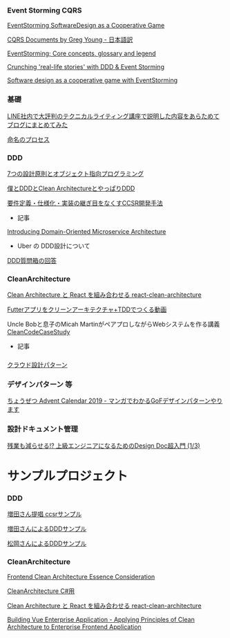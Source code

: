 [  ](  )
[  ](  )
[  ](  )
[  ](  )
[  ](  )
[  ](  )
[  ](  )
[  ](  )
[  ](  )
[  ](  )
[  ](  )
[  ](  )
[  ](  )
[  ](  )
[  ](  )
[  ](  )
[  ](  )
[  ](  )
[  ](  )
[  ](  )
[  ](  )
[  ](  )
[  ](  )
[  ](  )
[  ](  )
[  ](  )
[  ](  )
[  ](  )

### Event Storming CQRS

[ EventStorming SoftwareDesign as a Cooperative Game ]( https://speakerdeck.com/98lerr/eventstorming-softwaredesign-as-a-cooperative-game )

[ CQRS Documents by Greg Young - 日本語訳 ]( http://www.minato.tv/cqrs/cqrs_documents_jp.pdf )

[ EventStorming; Core concepts, glossary and legend ]( https://baasie.com/2020/07/16/eventstorming-core-concepts-glossary-and-legend/ )

[ Crunching 'real-life stories' with DDD & Event Storming ]( https://www.youtube.com/watch?v=WvkBKvMnyuc )

[ Software design as a cooperative game with EventStorming ]( https://www.slideshare.net/mobile/ziobrando/software-design-as-a-cooperative-game-with-eventstorming
 )

### 基礎

[ LINE社内で大評判のテクニカルライティング講座で説明した内容をあらためてブログにまとめてみた ]( https://engineering.linecorp.com/ja/blog/line-technical-writing-course/ )

[ 命名のプロセス ]( https://scrapbox.io/kawasima/%E5%91%BD%E5%90%8D%E3%81%AE%E3%83%97%E3%83%AD%E3%82%BB%E3%82%B9 )

### DDD

[ 7つの設計原則とオブジェクト指向プログラミング ]( https://masuda220.hatenablog.com/entry/2020/06/26/182317 )

[ 僕とDDDとClean ArchitectureとやっぱりDDD ]( https://kenfdev.hateblo.jp/entry/2019/07/31/234520 )

[ 要件定義・仕様化・実装の継ぎ目をなくすCCSR開発手法 ]( https://masuda220.hatenablog.com/entry/2020/05/27/103750 )

- 記事

[ Introducing Domain-Oriented Microservice Architecture ]( https://eng.uber.com/microservice-architecture/ )
  - Uber の DDD設計について

[ DDD質問箱の回答 ]( https://github.com/little-hands/ddd-q-and-a )

### CleanArchitecture

[ Clean Architecture と React を組み合わせる ]( https://hfuji.hatenablog.jp/entry/2019/01/14/195636 )
  [ react-clean-architecture ]( https://github.com/eduardomoroni/react-clean-architecture )

[ Futterアプリをクリーンアーキテクチャ+TDDでつくる動画 ]( https://www.youtube.com/watch?v=KjE2IDphA_U&feature=youtu.be )

Uncle Bobと息子のMicah MartinがペアプロしながらWebシステムを作る講義
[ CleanCodeCaseStudy ]( https://github.com/cleancoders/CleanCodeCaseStudy )

- 記事

### 

[ クラウド設計パターン ]( https://docs.microsoft.com/ja-jp/azure/architecture/patterns/ )

### デザインパターン 等

[ ちょうぜつ Advent Calendar 2019 - マンガでわかるGoFデザインパターンやります ](  https://qiita.com/advent-calendar/2019/memory-chan)

### 設計ドキュメント管理

[ 残業も減らせる!? 上級エンジニアになるためのDesign Doc超入門 (1/3) ]( https://www.atmarkit.co.jp/ait/articles/1606/21/news016.html )

# サンプルプロジェクト

### DDD

[ 増田さん提唱 ccsrサンプル ]( https://github.com/system-sekkei/ccsr-object-mapping )

[ 増田さんによるDDDサンプル ]( https://github.com/system-sekkei/isolating-the-domain )

[ 松岡さんによるDDDサンプル ]( https://github.com/little-hands/ddd-examples )

### CleanArchitecture

[ Frontend Clean Architecture Essence Consideration ]( https://github.com/uruha/frontend-clean-architecture-essence-consideration )

[ CleanArchitecture C#用 ]( https://github.com/ardalis/cleanarchitecture )

[ Clean Architecture と React を組み合わせる ]( https://hfuji.hatenablog.jp/entry/2019/01/14/195636 )
  [ react-clean-architecture ]( https://github.com/eduardomoroni/react-clean-architecture )

[ Building Vue Enterprise Application - Applying Principles of Clean Architecture to Enterprise Frontend Application ]( https://github.com/soloschenko-grigoriy/vue-vuex-ts )
